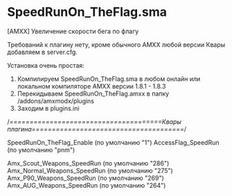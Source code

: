 # SpeedRunOn_TheFlag.sma
[AMXX] Увеличение скорости бега по флагу

Требований к плагину нету, кроме обычного AMXX любой версии
Квары добавляем в server.cfg.

Установка очень простая:

1) Компилируем SpeedRunOn_TheFlag.sma в любом онлайн или локальном компиляторе AMXX версии 1.8.1 - 1.8.3
2) Перекидываем SpeedRunOn_TheFlag.amxx в папку /addons/amxmodx/plugins
3) Заходим в plugins.ini

/*======================================Квары плагина======================================*/

SpeedRunOn_TheFlag_Enable    (по умолчанию "1")
AccessFlag_SpeedRun          (по умолчанию "pnm")

Amx_Scout_Weapons_SpeedRun   (по умолчанию "286")
Amx_Normal_Weapons_SpeedRun  (по умолчанию "275")
Amx_P90_Weapons_SpeedRun     (по умолчанию "269")
Amx_AUG_Weapons_SpeedRun     (по умолчанию "264")
